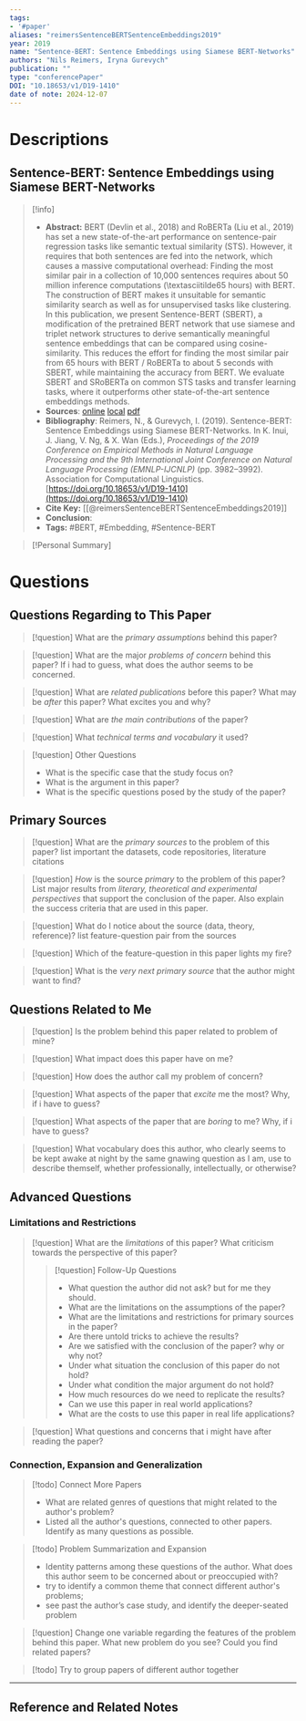 ```yaml
---
tags:
- '#paper'
aliases: "reimersSentenceBERTSentenceEmbeddings2019"
year: 2019
name: "Sentence-BERT: Sentence Embeddings using Siamese BERT-Networks"
authors: "Nils Reimers, Iryna Gurevych"
publication: ""
type: "conferencePaper"
DOI: "10.18653/v1/D19-1410"
date of note: 2024-12-07 
---
```

# Descriptions

## Sentence-BERT: Sentence Embeddings using Siamese BERT-Networks 
> [!info] 
> - **Abstract:** BERT (Devlin et al., 2018) and RoBERTa (Liu et al., 2019) has set a new state-of-the-art performance on sentence-pair regression tasks like semantic textual similarity (STS). However, it requires that both sentences are fed into the network, which causes a massive computational overhead: Finding the most similar pair in a collection of 10,000 sentences requires about 50 million inference computations (\textasciitilde65 hours) with BERT. The construction of BERT makes it unsuitable for semantic similarity search as well as for unsupervised tasks like clustering. In this publication, we present Sentence-BERT (SBERT), a modification of the pretrained BERT network that use siamese and triplet network structures to derive semantically meaningful sentence embeddings that can be compared using cosine-similarity. This reduces the effort for finding the most similar pair from 65 hours with BERT / RoBERTa to about 5 seconds with SBERT, while maintaining the accuracy from BERT. We evaluate SBERT and SRoBERTa on common STS tasks and transfer learning tasks, where it outperforms other state-of-the-art sentence embeddings methods. 
> - **Sources**: [online](http://zotero.org/users/13492210/items/MDQ9ZHHP) [local](zotero://select/library/items/MDQ9ZHHP) [pdf](file:////home/lukexie/Documents/Papers/storage/HLW33TBR/Reimers%20and%20Gurevych%20-%202019%20-%20Sentence-BERT%20Sentence%20Embeddings%20using%20Siamese%20B.pdf) 
> - **Bibliography**: Reimers, N., & Gurevych, I. (2019). Sentence-BERT: Sentence Embeddings using Siamese BERT-Networks. In K. Inui, J. Jiang, V. Ng, & X. Wan (Eds.), _Proceedings of the 2019 Conference on Empirical Methods in Natural Language Processing and the 9th International Joint Conference on Natural Language Processing (EMNLP-IJCNLP)_ (pp. 3982–3992). Association for Computational Linguistics. [https://doi.org/10.18653/v1/D19-1410](https://doi.org/10.18653/v1/D19-1410)
> - **Cite Key:** [[@reimersSentenceBERTSentenceEmbeddings2019]] 
> - **Conclusion**:
> - **Tags:** #BERT, #Embedding, #Sentence-BERT


>[!Personal Summary] 


# Questions
## Questions Regarding to This Paper


>[!question] 
>What are the *primary assumptions* behind this paper?



>[!question]
>What are the major *problems of concern* behind this paper? If i had to guess, what does the author seems to be concerned. 



>[!question]
>What are *related publications* before this paper? What may be *after* this paper? What excites you and why?



>[!question]
>What are *the main contributions* of the paper?



>[!question]
>What *technical terms and vocabulary* it used?




>[!question] Other Questions
> - What is the specific case that the study focus on?
> - What is the argument in this paper?
> - What is the specific questions posed by the study of the paper?


## Primary Sources


>[!question]
>What are the *primary sources* to the problem of this paper? list important the datasets, code repositories, literature citations




>[!question]
>*How* is the source _primary_ to the problem of this paper? List major results from *literary, theoretical and experimental perspectives* that support the conclusion of the paper. Also explain the success criteria that are used in this paper.






> [!question]
> What do I notice about the source (data, theory, reference)? list feature-question pair from the sources






>[!question] 
>Which of the feature-question in this paper lights my fire?





>[!question]
>What is the *very next primary source* that the author might want to find?


## Questions Related to Me


> [!question] 
> Is the problem behind this paper related to problem of mine?



> [!question] 
> What impact does this paper have on me?



> [!question] 
> How does the author call my problem of concern?



>[!question]
>What aspects of the paper that *excite* me the most? Why, if i have to guess?



>[!question]
>What aspects of the paper that are *boring* to me? Why, if i have to guess?




>[!question]
  What vocabulary does this author, who clearly seems to be kept awake at night by the same gnawing question as I am, use to describe themself, whether professionally, intellectually, or otherwise?



## Advanced Questions

### Limitations and Restrictions


>[!question]
>What are the *limitations* of this paper? What criticism towards the perspective of this paper?
>> [!question] Follow-Up Questions
>> - What question the author did not ask? but for me they should.
>> - What are the limitations on the assumptions of the paper?
>> - What are the limitations and restrictions for primary sources in the paper? 
>> - Are there untold tricks to achieve the results?
>> - Are we satisfied with the conclusion of the paper? why or why not?
>> - Under what situation the conclusion of this paper do not hold?
>> - Under what condition the major argument do not hold? 
>> - How much resources do we need to replicate the results?
>> - Can we use this paper in real world applications?
>> - What are the costs to use this paper in real life applications?




> [!question] 
> What questions and concerns that i might have after reading the paper?
> 


### Connection, Expansion and Generalization


>[!todo] Connect More Papers
>- What are related genres of questions that might related to the author's problem?
>- Listed all the author's questions, connected to other papers. Identify as many questions as possible.



>[!todo] Problem Summarization and Expansion
>
>- Identity patterns among these questions of the author. What does this author seem to be concerned about or preoccupied with? 
>- try to identify a common theme that connect different author's problems; 
>- see past the author’s case study, and identify the deeper-seated problem



> [!question]
> Change one variable regarding the features of the problem behind this paper. What new problem do you see? Could you find related papers? 





>[!todo]
> Try to group papers of different author together




----

## Reference and Related Notes